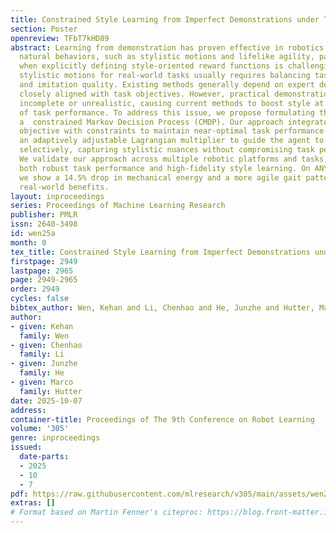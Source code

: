 ```yaml
---
title: Constrained Style Learning from Imperfect Demonstrations under Task Optimality
section: Poster
openreview: TFbT7kHD89
abstract: Learning from demonstration has proven effective in robotics for acquiring
  natural behaviors, such as stylistic motions and lifelike agility, particularly
  when explicitly defining style-oriented reward functions is challenging. Synthesizing
  stylistic motions for real-world tasks usually requires balancing task performance
  and imitation quality. Existing methods generally depend on expert demonstrations
  closely aligned with task objectives. However, practical demonstrations are often
  incomplete or unrealistic, causing current methods to boost style at the expense
  of task performance. To address this issue, we propose formulating the problem as
  a  constrained Markov Decision Process (CMDP). Our approach integrates a style-imitation
  objective with constraints to maintain near-optimal task performance. We introduce
  an adaptively adjustable Lagrangian multiplier to guide the agent to imitate demonstrations
  selectively, capturing stylistic nuances without compromising task performance.
  We validate our approach across multiple robotic platforms and tasks, demonstrating
  both robust task performance and high-fidelity style learning. On ANYmal-D hardware
  we show a 14.5% drop in mechanical energy and a more agile gait pattern, showcasing
  real-world benefits.
layout: inproceedings
series: Proceedings of Machine Learning Research
publisher: PMLR
issn: 2640-3498
id: wen25a
month: 0
tex_title: Constrained Style Learning from Imperfect Demonstrations under Task Optimality
firstpage: 2949
lastpage: 2965
page: 2949-2965
order: 2949
cycles: false
bibtex_author: Wen, Kehan and Li, Chenhao and He, Junzhe and Hutter, Marco
author:
- given: Kehan
  family: Wen
- given: Chenhao
  family: Li
- given: Junzhe
  family: He
- given: Marco
  family: Hutter
date: 2025-10-07
address:
container-title: Proceedings of The 9th Conference on Robot Learning
volume: '305'
genre: inproceedings
issued:
  date-parts:
  - 2025
  - 10
  - 7
pdf: https://raw.githubusercontent.com/mlresearch/v305/main/assets/wen25a/wen25a.pdf
extras: []
# Format based on Martin Fenner's citeproc: https://blog.front-matter.io/posts/citeproc-yaml-for-bibliographies/
---
```

